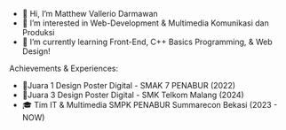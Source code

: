 - 👋 Hi, I’m Matthew Vallerio Darmawan
- 👀 I’m interested in Web-Development & Multimedia Komunikasi dan Produksi
- 🌱 I’m currently learning Front-End, C++ Basics Programming, & Web Design!

Achievements & Experiences:
- 🥇Juara 1 Design Poster Digital - SMAK 7 PENABUR (2022)
- 🥉Juara 3 Design Poster Digital - SMK Telkom Malang (2024)
- 🎓 Tim IT & Multimedia SMPK PENABUR Summarecon Bekasi (2023 - NOW)

<!---
Matthew-web-css/Matthew-web-css is a ✨ special ✨ repository because its `README.md` (this file) appears on your GitHub profile.
You can click the Preview link to take a look at your changes.
--->
